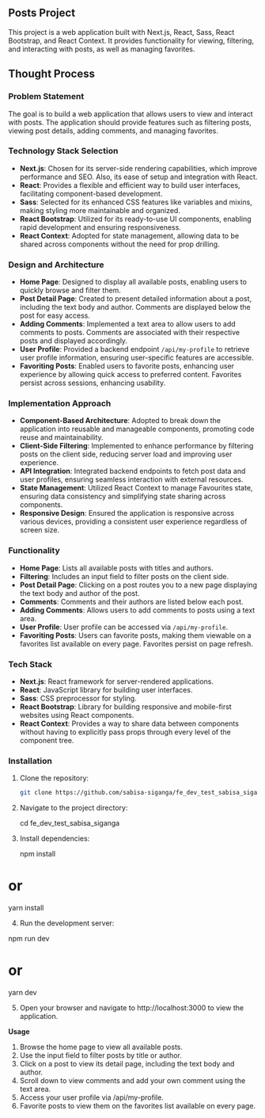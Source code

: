 ## Posts Project

This project is a web application built with Next.js, React, Sass, React Bootstrap, and React Context. It provides functionality for viewing, filtering, and interacting with posts, as well as managing favorites.

## Thought Process

### Problem Statement

The goal is to build a web application that allows users to view and interact with posts. The application should provide features such as filtering posts, viewing post details, adding comments, and managing favorites.

### Technology Stack Selection

- **Next.js**: Chosen for its server-side rendering capabilities, which improve performance and SEO. Also, its ease of setup and integration with React.
- **React**: Provides a flexible and efficient way to build user interfaces, facilitating component-based development.
- **Sass**: Selected for its enhanced CSS features like variables and mixins, making styling more maintainable and organized.
- **React Bootstrap**: Utilized for its ready-to-use UI components, enabling rapid development and ensuring responsiveness.
- **React Context**: Adopted for state management, allowing data to be shared across components without the need for prop drilling.

### Design and Architecture

- **Home Page**: Designed to display all available posts, enabling users to quickly browse and filter them.
- **Post Detail Page**: Created to present detailed information about a post, including the text body and author. Comments are displayed below the post for easy access.
- **Adding Comments**: Implemented a text area to allow users to add comments to posts. Comments are associated with their respective posts and displayed accordingly.
- **User Profile**: Provided a backend endpoint `/api/my-profile` to retrieve user profile information, ensuring user-specific features are accessible.
- **Favoriting Posts**: Enabled users to favorite posts, enhancing user experience by allowing quick access to preferred content. Favorites persist across sessions, enhancing usability.

### Implementation Approach

- **Component-Based Architecture**: Adopted to break down the application into reusable and manageable components, promoting code reuse and maintainability.
- **Client-Side Filtering**: Implemented to enhance performance by filtering posts on the client side, reducing server load and improving user experience.
- **API Integration**: Integrated backend endpoints to fetch post data and user profiles, ensuring seamless interaction with external resources.
- **State Management**: Utilized React Context to manage Favourites state, ensuring data consistency and simplifying state sharing across components.
- **Responsive Design**: Ensured the application is responsive across various devices, providing a consistent user experience regardless of screen size.

### Functionality

- **Home Page**: Lists all available posts with titles and authors.
- **Filtering**: Includes an input field to filter posts on the client side.
- **Post Detail Page**: Clicking on a post routes you to a new page displaying the text body and author of the post.
- **Comments**: Comments and their authors are listed below each post.
- **Adding Comments**: Allows users to add comments to posts using a text area.
- **User Profile**: User profile can be accessed via `/api/my-profile`.
- **Favoriting Posts**: Users can favorite posts, making them viewable on a favorites list available on every page. Favorites persist on page refresh.

### Tech Stack

- **Next.js**: React framework for server-rendered applications.
- **React**: JavaScript library for building user interfaces.
- **Sass**: CSS preprocessor for styling.
- **React Bootstrap**: Library for building responsive and mobile-first websites using React components.
- **React Context**: Provides a way to share data between components without having to explicitly pass props through every level of the component tree.

### Installation

1. Clone the repository:

   ```bash
   git clone https://github.com/sabisa-siganga/fe_dev_test_sabisa_siganga.git

   ```

2. Navigate to the project directory:

   cd fe_dev_test_sabisa_siganga

3. Install dependencies:

   npm install

# or

yarn install

4. Run the development server:

npm run dev

# or

yarn dev

5. Open your browser and navigate to http://localhost:3000 to view the application.

**Usage**

1. Browse the home page to view all available posts.
2. Use the input field to filter posts by title or author.
3. Click on a post to view its detail page, including the text body and author.
4. Scroll down to view comments and add your own comment using the text area.
5. Access your user profile via /api/my-profile.
6. Favorite posts to view them on the favorites list available on every page.
